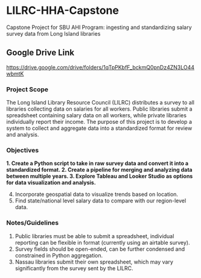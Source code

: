 # LILRC-HHA-Capstone
Capstone Project for SBU AHI Program: ingesting and standardizing salary survey data from Long Island libraries

## Google Drive Link

https://drive.google.com/drive/folders/1qTpPKbfF_bckmQ0pnDz4ZN3LO44wbmtK

### Project Scope

The Long Island Library Resource Council (LILRC) distributes a survey to all libraries collecting data on salaries for all workers. Public libraries submit a spreadsheet containing salary data on all workers, while private libraries individually report their income. The purpose of this project is to develop a system to collect and aggregate data into a standardized format for review and analysis.

### Objectives

**1. Create a Python script to take in raw survey data and convert it into a standardized format.
2. Create a pipeline for merging and analyzing data between multiple years.
3. Explore Tableau and Looker Studio as options for data visualization and analysis.**

4. Incorporate geospatial data to visualize trends based on location.
5. Find state/national level salary data to compare with our region-level data.
   

### Notes/Guidelines

1. Public libraries must be able to submit a spreadsheet, individual reporting can be flexible in format (currently using an airtable survey).
2. Survey fields should be open-ended, can be further condensed and constrained in Python aggregation.
3. Nassau libraries submit their own spreadsheet, which may vary significantly from the survey sent by the LILRC.
